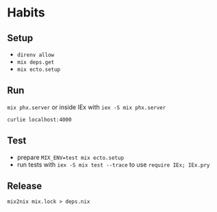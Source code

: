 # Habits

## Setup
* `direnv allow`
* `mix deps.get`
* `mix ecto.setup`

## Run
`mix phx.server` or inside IEx with `iex -S mix phx.server`

`curlie localhost:4000`

## Test
* prepare `MIX_ENV=test mix ecto.setup`
* run tests with `iex -S mix test --trace` to use `require IEx; IEx.pry`

## Release
`mix2nix mix.lock > deps.nix`
